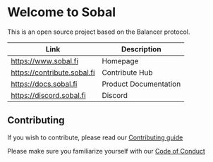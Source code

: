 # Welcome to Sobal
This is an open source project based on the Balancer protocol.

| Link | Description |
|--|--|
| https://www.sobal.fi | Homepage |
| https://contribute.sobal.fi | Contribute Hub|
|https://docs.sobal.fi | Product Documentation|
|https://discord.sobal.fi | Discord|

## Contributing

If you wish to contribute, please read our [Contributing guide](https://github.com/Sobal/.github/blob/main/profile/CONTRIBUTING.md)

Please make sure you familiarize yourself with our [Code of Conduct](https://github.com/Sobal/.github/blob/main/profile/CODE_OF_CONDUCT.md)
